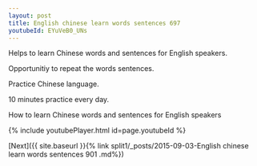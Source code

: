 ```yaml
---
layout: post
title: English chinese learn words sentences 697 
youtubeId: EYuVeB0_UNs
---
```

 
 
Helps to learn Chinese words and sentences for English speakers.

Opportunitiy to repeat the words sentences. 

Practice Chinese language. 
 
10 minutes practice every day. 
 
How to learn Chinese words and sentences for English speakers 
 
{% include youtubePlayer.html id=page.youtubeId %}
 
 
[Next]({{ site.baseurl }}{% link  split1/_posts/2015-09-03-English chinese learn words sentences 901 .md%})
 
